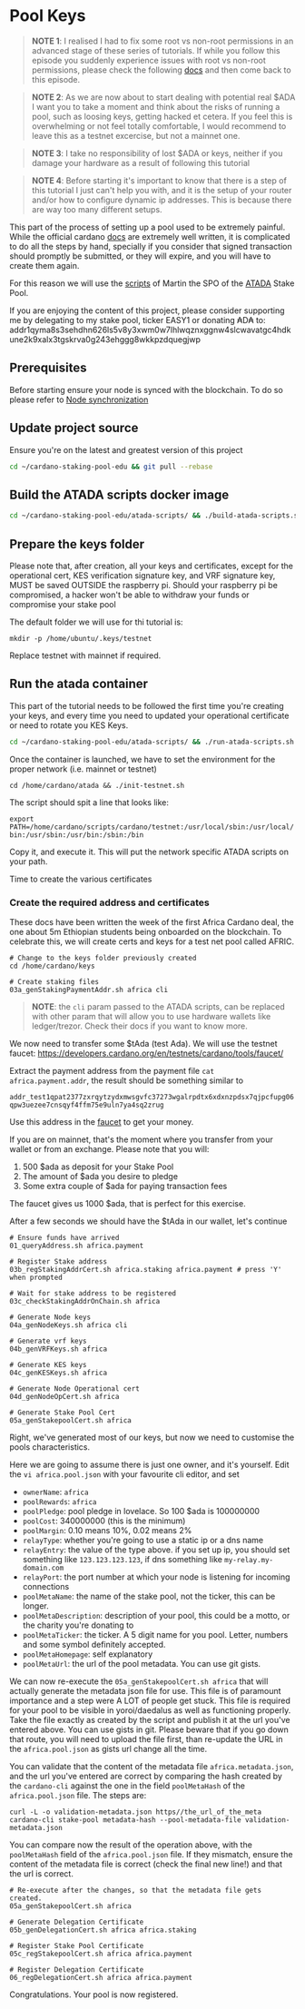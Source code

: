 # Pool Keys

> **NOTE 1**: I realised I had to fix some root vs non-root permissions in an advanced stage of these series of tutorials. If while you follow this 
> episode you suddenly experience issues with root vs non-root permissions, please check the following [docs](/RUN_NODE_AS_USER.md) 
> and then come back to this episode.

> **NOTE 2**: As we are now about to start dealing with potential real $ADA I want you to take a moment and think about the risks of running a pool,
> such as loosing keys, getting hacked et cetera. If you feel this is overwhelming or not feel totally comfortable, I would recommend to leave this
> as a testnet excercise, but not a mainnet one.

> **NOTE 3**: I take no responsibility of lost $ADA or keys, neither if you damage your hardware as a result of following this tutorial

> **NOTE 4**: Before starting it's important to know that there is a step of this tutorial I just can't help you with, and it is the setup of your
> router and/or how to configure dynamic ip addresses. This is because there are way too many different setups.

This part of the process of setting up a pool used to be extremely painful. While the official cardano [docs](https://docs.cardano.org/projects/cardano-node/en/latest/index.html)
are extremely well written, it is complicated to do all the steps by hand, specially if you consider that signed transaction should promptly be
submitted, or they will expire, and you will have to create them again.

For this reason we will use the [scripts](https://github.com/gitmachtl/scripts) of Martin the SPO of the [ATADA](https://adapools.org/pool/00000036d515e12e18cd3c88c74f09a67984c2c279a5296aa96efe89) Stake Pool.

If you are enjoying the content of this project, please consider supporting me by delegating to my stake pool, ticker EASY1 or
donating ₳D₳ to: addr1qyma8s3sehdhn626ls5v8y3xwm0w7lhlwqznxggnw4slcwavatgc4hdkune2k9xalx3tgskrva0g243ehggg8wkkpzdquegjwp

## Prerequisites

Before starting ensure your node is synced with the blockchain. To do so please refer to [Node synchronization](/NODE_SYNCHRONIZATION.md)

## Update project source

Ensure you're on the latest and greatest version of this project

```bash
cd ~/cardano-staking-pool-edu && git pull --rebase
```

## Build the ATADA scripts docker image

```bash
cd ~/cardano-staking-pool-edu/atada-scripts/ && ./build-atada-scripts.sh
```

## Prepare the keys folder

Please note that, after creation, all your keys and certificates, except for the operational cert, KES verification signature key, and VRF signature key,
MUST be saved OUTSIDE the raspberry pi. Should your raspberry pi be compromised, a hacker won't be able to withdraw your funds or compromise your stake pool

The default folder we will use for thi tutorial is:

```shell
mkdir -p /home/ubuntu/.keys/testnet
```

Replace testnet with mainnet if required.

## Run the atada container 

This part of the tutorial needs to be followed the first time you're creating your keys, and every time you need to 
updated your operational certificate or need to rotate you KES Keys.

```bash
cd ~/cardano-staking-pool-edu/atada-scripts/ && ./run-atada-scripts.sh
```

Once the container is launched, we have to set the environment for the proper network (i.e. mainnet or testnet)

```shell
cd /home/cardano/atada && ./init-testnet.sh 
```

The script should spit a line that looks like:

`export PATH=/home/cardano/scripts/cardano/testnet:/usr/local/sbin:/usr/local/bin:/usr/sbin:/usr/bin:/sbin:/bin`

Copy it, and execute it. This will put the network specific ATADA scripts on your path.

Time to create the various certificates

### Create the required address and certificates

These docs have been written the week of the first Africa Cardano deal, the one about 5m Ethiopian students being
onboarded on the blockchain. To celebrate this, we will create certs and keys for a test net pool called AFRIC.

```shell
# Change to the keys folder previously created
cd /home/cardano/keys

# Create staking files 
03a_genStakingPaymentAddr.sh africa cli
```

> **NOTE**: the `cli` param passed to the ATADA scripts, can be replaced with other param that will allow you to use hardware wallets like ledger/trezor.
> Check their docs if you want to know more.

We now need to transfer some $tAda (test Ada). We will use the testnet faucet: https://developers.cardano.org/en/testnets/cardano/tools/faucet/

Extract the payment address from the payment file `cat africa.payment.addr`, the result should be something similar to

`addr_test1qpat2377zxrqytzydxmwsgvfc37273wgalrpdtx6xdxnzpdsx7qjpcfupg06qpw3uezee7cnsqyf4ffm75e9uln7ya4sq2zrug`

Use this address in the [faucet](https://developers.cardano.org/en/testnets/cardano/tools/faucet/) to get your money.

If you are on mainnet, that's the moment where you transfer from your wallet or from an exchange. Please note that you will:
1. 500 $ada as deposit for your Stake Pool
2. The amount of $ada you desire to pledge
3. Some extra couple of $ada for paying transaction fees

The faucet gives us 1000 $ada, that is perfect for this exercise.

After a few seconds we should have the $tAda in our wallet, let's continue

```shell
# Ensure funds have arrived
01_queryAddress.sh africa.payment

# Register Stake address 
03b_regStakingAddrCert.sh africa.staking africa.payment # press 'Y' when prompted 

# Wait for stake address to be registered
03c_checkStakingAddrOnChain.sh africa

# Generate Node keys 
04a_genNodeKeys.sh africa cli

# Generate vrf keys
04b_genVRFKeys.sh africa

# Generate KES keys
04c_genKESKeys.sh africa

# Generate Node Operational cert
04d_genNodeOpCert.sh africa

# Generate Stake Pool Cert
05a_genStakepoolCert.sh africa
```

Right, we've generated most of our keys, but now we need to customise the pools characteristics. 

Here we are going to assume there is just one owner, and it's yourself. Edit the `vi africa.pool.json` with your favourite cli editor, and set

* `ownerName`: `africa`
* `poolRewards`: `africa`
* `poolPledge`: pool pledge in lovelace. So 100 $ada is 100000000
* `poolCost`: 340000000 (this is the minimum)
* `poolMargin`: 0.10 means 10%, 0.02 means 2%
* `relayType`: whether you're going to use a static ip or a dns name
* `relayEntry`: the value of the type above. if you set up ip, you should set something like `123.123.123.123`, if dns something like `my-relay.my-domain.com`
* `relayPort`: the port number at which your node is listening for incoming connections
* `poolMetaName`: the name of the stake pool, not the ticker, this can be longer.
* `poolMetaDescription`: description of your pool, this could be a motto, or the charity you're donating to
* `poolMetaTicker`: the ticker. A 5 digit name for you pool. Letter, numbers and some symbol definitely accepted.
* `poolMetaHomepage`: self explanatory
* `poolMetaUrl`: the url of the pool metadata. You can use git gists.

We can now re-execute the `05a_genStakepoolCert.sh africa` that will actually generate the metadata json file for use.
This file is of paramount importance and a step were A LOT of people get stuck. This file is required for your pool 
to be visible in yoroi/daedalus as well as functioning properly. Take the file exactly as created by the script and 
publish it at the url you've entered above. You can use gists in git. Please beware that if you go down that route,
you will need to upload the file first, than re-update the URL in the `africa.pool.json` as gists url change all the time.

You can validate that the content of the metadata file `africa.metadata.json`, and the url you've entered are correct by 
comparing the hash created by the `cardano-cli` against the one in the field `poolMetaHash` of the `africa.pool.json` file.
The steps are:
```shell
curl -L -o validation-metadata.json https//the_url_of_the_meta 
cardano-cli stake-pool metadata-hash --pool-metadata-file validation-metadata.json
```
You can compare now the result of the operation above, with the `poolMetaHash` field of the `africa.pool.json` file. If 
they mismatch, ensure the content of the metadata file is correct (check the final new line!) and that the url is correct.

```shell
# Re-execute after the changes, so that the metadata file gets created.
05a_genStakepoolCert.sh africa

# Generate Delegation Certificate
05b_genDelegationCert.sh africa africa.staking

# Register Stake Pool Certificate
05c_regStakepoolCert.sh africa africa.payment

# Register Delegation Certificate
06_regDelegationCert.sh africa africa.payment
```

Congratulations. Your pool is now registered.
